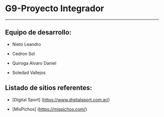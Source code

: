 # G9-Proyecto Integrador

<!-- --------------------------------------------------------------------- -->
___

## Equipo de desarrollo:

- Nieto Leandro

- Cedron Sol

- Quiroga Alvaro Daniel

- Soledad Vallejos

## Listado de sitios referentes:
 - [Digital Sport] (https://www.digitalsport.com.ar/) 

- [MisPichos] (https://mispichos.com/)
 
